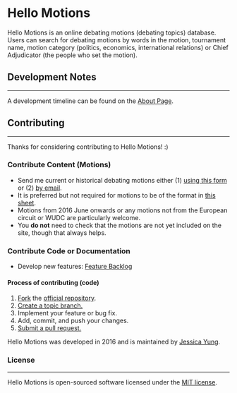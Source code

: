 # Hello Motions

Hello Motions is an online debating motions (debating topics) database. Users can search for debating motions by words in the motion, tournament name, motion category (politics, economics, international relations) or Chief Adjudicator (the people who set the motion).

## Development Notes
--------------------
A development timeline can be found on the [About Page](http://hellomotions.com/about).

## Contributing
______________

Thanks for considering contributing to Hello Motions! :)

### Contribute Content (Motions)
- Send me current or historical debating motions either (1) [using this form](https://docs.google.com/forms/d/e/1FAIpQLSfMBKSMO4afNnmTZzwuY4bgQGNVrk56HMEmjlaH-Uqwa-4j6w/viewform?c=0&w=1) or (2) [by email](mailto:jy357@cam.ac.uk).
- It is preferred but not required for motions to be of the format in [this sheet](https://docs.google.com/spreadsheets/d/1qQlqFeJ3iYbzXYrLBMgbmT6LcJLj6JcG3LJyZSbkAJY/edit#gid=0).
- Motions from 2016 June onwards or any motions not from the European circuit or WUDC are particularly welcome. 
- You **do not** need to check that the motions are not yet included on the site, though that always helps. 

### Contribute Code or Documentation
- Develop new features: [Feature Backlog](https://trello.com/b/8ClofvsD/hello-motions)

#### Process of contributing (code)
1. [Fork][fork] the [official repository][repo].
2. [Create a topic branch.][branch]
3. Implement your feature or bug fix.
4. Add, commit, and push your changes.
5. [Submit a pull request.][pr]

[repo]: https://github.com/jessicayung/hello-motions/tree/master
[fork]: https://help.github.com/articles/fork-a-repo/
[branch]: https://help.github.com/articles/creating-and-deleting-branches-within-your-repository/
[pr]: https://help.github.com/articles/using-pull-requests/

Hello Motions was developed in 2016 and is maintained by [Jessica Yung](http://www.jessicayung.com).

### License
_________

Hello Motions is open-sourced software licensed under the [MIT license](http://choosealicense.com/licenses/mit/).

